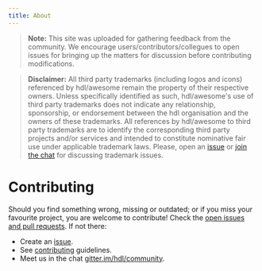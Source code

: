 ```yaml
---
title: About
---
```


> **Note:** This site was uploaded for gathering feedback from the community.
> We encourage users/contributors/collegues to open issues for bringing up the matters for discussion before contributing modifications.

> **Disclaimer:**
> All third party trademarks (including logos and icons) referenced by hdl/awesome remain the property of their respective owners.
> Unless specifically identified as such, hdl/awesome's use of third party trademarks does not indicate any relationship, sponsorship, or endorsement between the hdl organisation and the owners of these trademarks.
> All references by hdl/awesome to third party trademarks are to identify the corresponding third party projects and/or services and intended to constitute nominative fair use under applicable trademark laws.
> Please, open an [issue](https://github.com/hdl/awesome/issues/new) or [join the chat](https://gitter.im/hdl/community) for discussing trademark issues.

# Contributing

Should you find something wrong, missing or outdated; or if you miss your favourite project, you are welcome to contribute! Check the [open issues and pull requests](https://github.com/hdl/awesome/issues?q=is%3Aopen).
If not there:

- Create an [issue](https://github.com/hdl/awesome/issues/new).
- See [contributing](https://github.com/hdl/awesome/blob/develop/.github/CONTRIBUTING.md) guidelines.
- Meet us in the chat [gitter.im/hdl/community](https://gitter.im/hdl/community).
